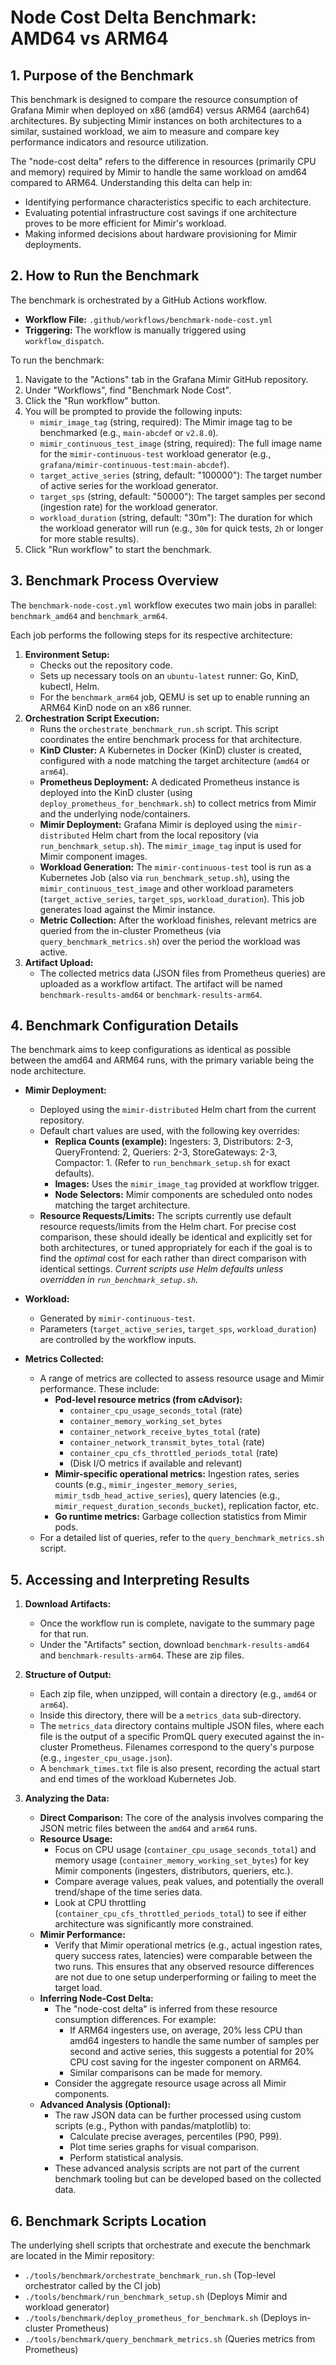 # Node Cost Delta Benchmark: AMD64 vs ARM64

## 1. Purpose of the Benchmark

This benchmark is designed to compare the resource consumption of Grafana Mimir when deployed on x86 (amd64) versus ARM64 (aarch64) architectures. By subjecting Mimir instances on both architectures to a similar, sustained workload, we aim to measure and compare key performance indicators and resource utilization.

The "node-cost delta" refers to the difference in resources (primarily CPU and memory) required by Mimir to handle the same workload on amd64 compared to ARM64. Understanding this delta can help in:

*   Identifying performance characteristics specific to each architecture.
*   Evaluating potential infrastructure cost savings if one architecture proves to be more efficient for Mimir's workload.
*   Making informed decisions about hardware provisioning for Mimir deployments.

## 2. How to Run the Benchmark

The benchmark is orchestrated by a GitHub Actions workflow.

*   **Workflow File:** `.github/workflows/benchmark-node-cost.yml`
*   **Triggering:** The workflow is manually triggered using `workflow_dispatch`.

To run the benchmark:

1.  Navigate to the "Actions" tab in the Grafana Mimir GitHub repository.
2.  Under "Workflows", find "Benchmark Node Cost".
3.  Click the "Run workflow" button.
4.  You will be prompted to provide the following inputs:
    *   `mimir_image_tag` (string, required): The Mimir image tag to be benchmarked (e.g., `main-abcdef` or `v2.8.0`).
    *   `mimir_continuous_test_image` (string, required): The full image name for the `mimir-continuous-test` workload generator (e.g., `grafana/mimir-continuous-test:main-abcdef`).
    *   `target_active_series` (string, default: "100000"): The target number of active series for the workload generator.
    *   `target_sps` (string, default: "50000"): The target samples per second (ingestion rate) for the workload generator.
    *   `workload_duration` (string, default: "30m"): The duration for which the workload generator will run (e.g., `30m` for quick tests, `2h` or longer for more stable results).
5.  Click "Run workflow" to start the benchmark.

## 3. Benchmark Process Overview

The `benchmark-node-cost.yml` workflow executes two main jobs in parallel: `benchmark_amd64` and `benchmark_arm64`.

Each job performs the following steps for its respective architecture:

1.  **Environment Setup:**
    *   Checks out the repository code.
    *   Sets up necessary tools on an `ubuntu-latest` runner: Go, KinD, kubectl, Helm.
    *   For the `benchmark_arm64` job, QEMU is set up to enable running an ARM64 KinD node on an x86 runner.
2.  **Orchestration Script Execution:**
    *   Runs the `orchestrate_benchmark_run.sh` script. This script coordinates the entire benchmark process for that architecture.
    *   **KinD Cluster:** A Kubernetes in Docker (KinD) cluster is created, configured with a node matching the target architecture (`amd64` or `arm64`).
    *   **Prometheus Deployment:** A dedicated Prometheus instance is deployed into the KinD cluster (using `deploy_prometheus_for_benchmark.sh`) to collect metrics from Mimir and the underlying node/containers.
    *   **Mimir Deployment:** Grafana Mimir is deployed using the `mimir-distributed` Helm chart from the local repository (via `run_benchmark_setup.sh`). The `mimir_image_tag` input is used for Mimir component images.
    *   **Workload Generation:** The `mimir-continuous-test` tool is run as a Kubernetes Job (also via `run_benchmark_setup.sh`), using the `mimir_continuous_test_image` and other workload parameters (`target_active_series`, `target_sps`, `workload_duration`). This job generates load against the Mimir instance.
    *   **Metric Collection:** After the workload finishes, relevant metrics are queried from the in-cluster Prometheus (via `query_benchmark_metrics.sh`) over the period the workload was active.
3.  **Artifact Upload:**
    *   The collected metrics data (JSON files from Prometheus queries) are uploaded as a workflow artifact. The artifact will be named `benchmark-results-amd64` or `benchmark-results-arm64`.

## 4. Benchmark Configuration Details

The benchmark aims to keep configurations as identical as possible between the amd64 and ARM64 runs, with the primary variable being the node architecture.

*   **Mimir Deployment:**
    *   Deployed using the `mimir-distributed` Helm chart from the current repository.
    *   Default chart values are used, with the following key overrides:
        *   **Replica Counts (example):** Ingesters: 3, Distributors: 2-3, QueryFrontend: 2, Queriers: 2-3, StoreGateways: 2-3, Compactor: 1. (Refer to `run_benchmark_setup.sh` for exact defaults).
        *   **Images:** Uses the `mimir_image_tag` provided at workflow trigger.
        *   **Node Selectors:** Mimir components are scheduled onto nodes matching the target architecture.
    *   **Resource Requests/Limits:** The scripts currently use default resource requests/limits from the Helm chart. For precise cost comparison, these should ideally be identical and explicitly set for both architectures, or tuned appropriately for each if the goal is to find the *optimal* cost for each rather than direct comparison with identical settings. *Current scripts use Helm defaults unless overridden in `run_benchmark_setup.sh`.*

*   **Workload:**
    *   Generated by `mimir-continuous-test`.
    *   Parameters (`target_active_series`, `target_sps`, `workload_duration`) are controlled by the workflow inputs.

*   **Metrics Collected:**
    *   A range of metrics are collected to assess resource usage and Mimir performance. These include:
        *   **Pod-level resource metrics (from cAdvisor):**
            *   `container_cpu_usage_seconds_total` (rate)
            *   `container_memory_working_set_bytes`
            *   `container_network_receive_bytes_total` (rate)
            *   `container_network_transmit_bytes_total` (rate)
            *   `container_cpu_cfs_throttled_periods_total` (rate)
            *   (Disk I/O metrics if available and relevant)
        *   **Mimir-specific operational metrics:** Ingestion rates, series counts (e.g., `mimir_ingester_memory_series`, `mimir_tsdb_head_active_series`), query latencies (e.g., `mimir_request_duration_seconds_bucket`), replication factor, etc.
        *   **Go runtime metrics:** Garbage collection statistics from Mimir pods.
    *   For a detailed list of queries, refer to the `query_benchmark_metrics.sh` script.

## 5. Accessing and Interpreting Results

1.  **Download Artifacts:**
    *   Once the workflow run is complete, navigate to the summary page for that run.
    *   Under the "Artifacts" section, download `benchmark-results-amd64` and `benchmark-results-arm64`. These are zip files.

2.  **Structure of Output:**
    *   Each zip file, when unzipped, will contain a directory (e.g., `amd64` or `arm64`).
    *   Inside this directory, there will be a `metrics_data` sub-directory.
    *   The `metrics_data` directory contains multiple JSON files, where each file is the output of a specific PromQL query executed against the in-cluster Prometheus. Filenames correspond to the query's purpose (e.g., `ingester_cpu_usage.json`).
    *   A `benchmark_times.txt` file is also present, recording the actual start and end times of the workload Kubernetes Job.

3.  **Analyzing the Data:**
    *   **Direct Comparison:** The core of the analysis involves comparing the JSON metric files between the `amd64` and `arm64` runs.
    *   **Resource Usage:**
        *   Focus on CPU usage (`container_cpu_usage_seconds_total`) and memory usage (`container_memory_working_set_bytes`) for key Mimir components (ingesters, distributors, queriers, etc.).
        *   Compare average values, peak values, and potentially the overall trend/shape of the time series data.
        *   Look at CPU throttling (`container_cpu_cfs_throttled_periods_total`) to see if either architecture was significantly more constrained.
    *   **Mimir Performance:**
        *   Verify that Mimir operational metrics (e.g., actual ingestion rates, query success rates, latencies) were comparable between the two runs. This ensures that any observed resource differences are not due to one setup underperforming or failing to meet the target load.
    *   **Inferring Node-Cost Delta:**
        *   The "node-cost delta" is inferred from these resource consumption differences. For example:
            *   If ARM64 ingesters use, on average, 20% less CPU than amd64 ingesters to handle the same number of samples per second and active series, this suggests a potential for 20% CPU cost saving for the ingester component on ARM64.
            *   Similar comparisons can be made for memory.
        *   Consider the aggregate resource usage across all Mimir components.
    *   **Advanced Analysis (Optional):**
        *   The raw JSON data can be further processed using custom scripts (e.g., Python with pandas/matplotlib) to:
            *   Calculate precise averages, percentiles (P90, P99).
            *   Plot time series graphs for visual comparison.
            *   Perform statistical analysis.
        *   These advanced analysis scripts are not part of the current benchmark tooling but can be developed based on the collected data.

## 6. Benchmark Scripts Location

The underlying shell scripts that orchestrate and execute the benchmark are located in the Mimir repository:

*   `./tools/benchmark/orchestrate_benchmark_run.sh` (Top-level orchestrator called by the CI job)
*   `./tools/benchmark/run_benchmark_setup.sh` (Deploys Mimir and workload generator)
*   `./tools/benchmark/deploy_prometheus_for_benchmark.sh` (Deploys in-cluster Prometheus)
*   `./tools/benchmark/query_benchmark_metrics.sh` (Queries metrics from Prometheus)
